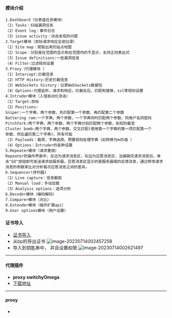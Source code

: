 #### 模块介绍

```
1.Dashboard（仪表盘任务模块）
（1）Tasks：扫描漏洞任务
（2）Event log：事件日志
（3）issue activity：动态发现的问题
2.Target模块（目标请求响应全部记录）
（1）Site map：爬取出来的站点地图
（2）Scope：分别是在范围的显示和在范围内的不显示，支持正则表达式
（3）Issue definitions:一些漏洞信息 
（4）Filter:过滤规则设置
3.Proxy（代理模块 ）
（1）Intercept:拦截信息
（2）HTTP History:历史拦截信息
（3）WebSockets history：记录WebSockets数据包
（4）Options:代理监听，请求和响应，拦截反应，匹配和替换，ssl等规则设置
4.Intruder模块（入侵自动化攻击）
（1）Target:目标
（2）Positions:
Sniper:一个字典，两个参数，先匹配第一个参数，再匹配第二个参数
Battering ram:一个字典，两个参数，一个字典同时匹配两个参数，同用户名同密码
Pitchfork:两个字典，两个参数，两个字典分别匹配两个参数，到短的截至
Cluster bomb:两个字典，两个参数，交叉匹配(使用第一个字典的第一项匹配第一个
参数，然后遍历第二个字典)，所有可能 
（3）Payloads：载荷，字典选择，预置规则处理字典（如转换为md5值 ）
（4）Options：Intruder的各种设置
5.Repeater模块（请求重放）
Repeater的操作界面中，左边为请求消息区，右边为应答消息区，当编辑完请求消息后，单击"GO"按钮即可发送请求给服务器，应答消息区显示的是服务器端的反馈消息，通过修改请求消息的参数来比对分析每次应答消息之间的差异。
6.Sequencer(序列器)
（1）Live capture：信息截取
（2）Manual load：手动加载
（3）Analysis options：选项分析
6.Decoder模块（编码解码）
7.Comparer模块（对比）
8.Extender模块（插件扩展api）
9.User options模块（用户设置）
```

#### 证书导入

- [证书导入](https://zhuanlan.zhihu.com/p/547973012)
- 从bp的导出证书
  ![image-20230714002457258](http://150.158.87.220:9000/typora/blog/99862_168926549774377.png)
- 导入到钥匙串中， 并且设置权限
  ![image-20230714002621497](http://150.158.87.220:9000/typora/blog/99862_168926558175649.png)

----

#### 代理插件

- **proxy switchyOmega**
- [下载地址](https://link.zhihu.com/?target=https%3A//addons.mozilla.org/zh-CN/firefox/addon/switchyomega/)

---

#### proxy

- 